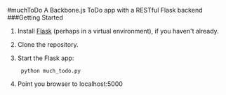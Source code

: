 #muchToDo
A Backbone.js ToDo app with a RESTful Flask backend
###Getting Started
1.  Install [Flask](http://flask.pocoo.org/) (perhaps in a virtual environment), if you haven't already.

2.  Clone the repository.

3.  Start the Flask app:

         python much_todo.py


4.  Point you browser to localhost:5000
    

